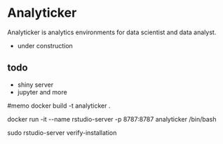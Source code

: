 # Analyticker

Analyticker is analytics environments for data scientist and data analyst.

- under construction

## todo 
- shiny server
- jupyter 
and more


#memo
docker build -t analyticker .

docker run -it --name rstudio-server -p 8787:8787 analyticker /bin/bash

sudo rstudio-server verify-installation